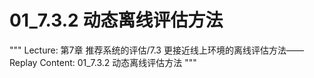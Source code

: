 # 01_7.3.2 动态离线评估方法

"""
Lecture: 第7章 推荐系统的评估/7.3 更接近线上环境的离线评估方法——Replay
Content: 01_7.3.2 动态离线评估方法
"""


